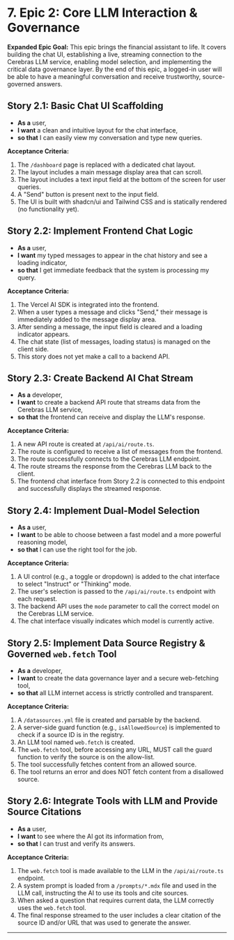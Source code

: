 # 7. Epic 2: Core LLM Interaction & Governance

**Expanded Epic Goal:** This epic brings the financial assistant to life. It covers building the chat UI, establishing a live, streaming connection to the Cerebras LLM service, enabling model selection, and implementing the critical data governance layer. By the end of this epic, a logged-in user will be able to have a meaningful conversation and receive trustworthy, source-governed answers.

## Story 2.1: Basic Chat UI Scaffolding
* **As a** user,
* **I want** a clean and intuitive layout for the chat interface,
* **so that** I can easily view my conversation and type new queries.

**Acceptance Criteria:**
1.  The `/dashboard` page is replaced with a dedicated chat layout.
2.  The layout includes a main message display area that can scroll.
3.  The layout includes a text input field at the bottom of the screen for user queries.
4.  A "Send" button is present next to the input field.
5.  The UI is built with shadcn/ui and Tailwind CSS and is statically rendered (no functionality yet).

## Story 2.2: Implement Frontend Chat Logic
* **As a** user,
* **I want** my typed messages to appear in the chat history and see a loading indicator,
* **so that** I get immediate feedback that the system is processing my query.

**Acceptance Criteria:**
1.  The Vercel AI SDK is integrated into the frontend.
2.  When a user types a message and clicks "Send," their message is immediately added to the message display area.
3.  After sending a message, the input field is cleared and a loading indicator appears.
4.  The chat state (list of messages, loading status) is managed on the client side.
5.  This story does not yet make a call to a backend API.

## Story 2.3: Create Backend AI Chat Stream
* **As a** developer,
* **I want** to create a backend API route that streams data from the Cerebras LLM service,
* **so that** the frontend can receive and display the LLM's response.

**Acceptance Criteria:**
1.  A new API route is created at `/api/ai/route.ts`.
2.  The route is configured to receive a list of messages from the frontend.
3.  The route successfully connects to the Cerebras LLM endpoint.
4.  The route streams the response from the Cerebras LLM back to the client.
5.  The frontend chat interface from Story 2.2 is connected to this endpoint and successfully displays the streamed response.

## Story 2.4: Implement Dual-Model Selection
* **As a** user,
* **I want** to be able to choose between a fast model and a more powerful reasoning model,
* **so that** I can use the right tool for the job.

**Acceptance Criteria:**
1.  A UI control (e.g., a toggle or dropdown) is added to the chat interface to select "Instruct" or "Thinking" mode.
2.  The user's selection is passed to the `/api/ai/route.ts` endpoint with each request.
3.  The backend API uses the `mode` parameter to call the correct model on the Cerebras LLM service.
4.  The chat interface visually indicates which model is currently active.

## Story 2.5: Implement Data Source Registry & Governed `web.fetch` Tool
* **As a** developer,
* **I want** to create the data governance layer and a secure web-fetching tool,
* **so that** all LLM internet access is strictly controlled and transparent.

**Acceptance Criteria:**
1.  A `/datasources.yml` file is created and parsable by the backend.
2.  A server-side guard function (e.g., `isAllowedSource`) is implemented to check if a source ID is in the registry.
3.  An LLM tool named `web.fetch` is created.
4.  The `web.fetch` tool, before accessing any URL, MUST call the guard function to verify the source is on the allow-list.
5.  The tool successfully fetches content from an allowed source.
6.  The tool returns an error and does NOT fetch content from a disallowed source.

## Story 2.6: Integrate Tools with LLM and Provide Source Citations
* **As a** user,
* **I want** to see where the AI got its information from,
* **so that** I can trust and verify its answers.

**Acceptance Criteria:**
1.  The `web.fetch` tool is made available to the LLM in the `/api/ai/route.ts` endpoint.
2.  A system prompt is loaded from a `/prompts/*.mdx` file and used in the LLM call, instructing the AI to use its tools and cite sources.
3.  When asked a question that requires current data, the LLM correctly uses the `web.fetch` tool.
4.  The final response streamed to the user includes a clear citation of the source ID and/or URL that was used to generate the answer.

---
